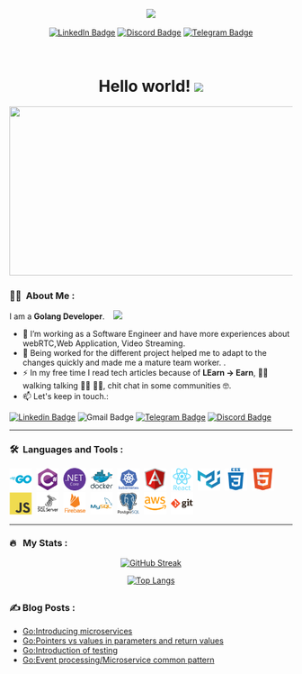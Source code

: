 <p align="center"><img src="https://media.giphy.com/media/M9gbBd9nbDrOTu1Mqx/giphy.gif" width="100"/></p>
<p align="center">
<a href="https://www.linkedin.com/in/mostafaـalishah"><img src="https://img.shields.io/badge/LinkedIn-0077B5?style=for-the-badge&logo=linkedin&logoColor=white" alt="LinkedIn Badge"></a>
<a href="//discordapp.com/users/mrAlishah#1391"><img src="https://img.shields.io/badge/Discord-7289DA?style=for-the-badge&logo=discord&logoColor=white" alt="Discord Badge"></a>
<a href="https://t.me/mrAlishah"><img src="https://img.shields.io/badge/Telegram-2CA5E0?style=for-the-badge&logo=telegram&logoColor=white" alt="Telegram Badge"></a>
</p>

[//]: # '<p align="center">'
[//]: # '<a href="https://www.buymeacoffee.com/zed0" target="_blank"><img src="https://cdn.buymeacoffee.com/buttons/default-orange.png" alt="Buy Me A Coffee" height="41" width="174"></a>'
[//]: # "</p>"

<p align="center"><img src="https://komarev.com/ghpvc/?username=mrAlishah&style=flat-square&color=blue" alt=""></p>

<h1 align="center">Hello world! <img src="https://media.giphy.com/media/hvRJCLFzcasrR4ia7z/giphy.gif" width="40"></h1>

<p align="center"><img src="https://media.giphy.com/media/dWesBcTLavkZuG35MI/giphy.gif" width="600" height="300"  /></p>

### :man_technologist: &nbsp;About Me :

I am a **Golang Developer**. &nbsp;&nbsp; <img src="https://media.giphy.com/media/WUlplcMpOCEmTGBtBW/giphy.gif" width="30">

- 🔭 I’m working as a Software Engineer and have more experiences about webRTC,Web Application, Video Streaming.
- 🌱 Being worked for the different project helped me to adapt to the changes quickly and made me a mature team worker. .
- ⚡ In my free time I read tech articles because of **LEarn -> Earn**, :biking_man: walking talking :walking_man: :lotus_position_man:, chit chat in some communities :nerd_face:.
- 📫 Let's keep in touch.: &nbsp;

[![Linkedin Badge](https://img.shields.io/badge/-Mostafa_Alishah-0077B5?style=flat&logo=Linkedin&logoColor=white)](https://www.linkedin.com/in/mostafaـalishah)
![Gmail Badge](https://img.shields.io/badge/-mrAlishahCo@gmail.com-D14836?style=flat&logo=Gmail&logoColor=white)
[![Telegram Badge](https://img.shields.io/badge/-mrAlishah-2CA5E0?style=flat&logo=telegram&logoColor=white)](https://t.me/mrAlishah)
[![Discord Badge](https://img.shields.io/badge/-mrAlishah-7289DA?style=flat&logo=discord&logoColor=white)](https://discordapp.com/users/mrAlishah#1391)

---

### 🛠 &nbsp;Languages and Tools :

<p>
<img src="https://github.com/devicons/devicon/blob/master/icons/go/go-original-wordmark.svg" title="Go" alt="Go" width="40" height="40"/>&nbsp;
<img src="https://github.com/devicons/devicon/blob/master/icons/csharp/csharp-original.svg" title="csharp" alt="csharp" width="40" height="40"/>&nbsp;
<img src="https://github.com/devicons/devicon/blob/master/icons/dotnetcore/dotnetcore-original.svg" title="dotnetcore" alt="dotnetcore" width="40" height="40"/>&nbsp;
<img src="https://github.com/devicons/devicon/blob/master/icons/docker/docker-original-wordmark.svg" title="docker" alt="docker" width="40" height="40"/>&nbsp;
<img src="https://github.com/devicons/devicon/blob/master/icons/kubernetes/kubernetes-plain-wordmark.svg" title="kubernetes" alt="kubernetes " width="40" height="40"/>&nbsp;
<img src="https://github.com/devicons/devicon/blob/master/icons/angularjs/angularjs-original.svg" title="angular" alt="angular" width="40" height="40"/>&nbsp;
<img src="https://github.com/devicons/devicon/blob/master/icons/react/react-original-wordmark.svg" title="React" alt="React" width="40" height="40"/>&nbsp;
<img src="https://github.com/devicons/devicon/blob/master/icons/materialui/materialui-original.svg" title="Material UI" alt="Material UI" width="40" height="40"/>&nbsp;
<img src="https://github.com/devicons/devicon/blob/master/icons/css3/css3-plain-wordmark.svg"  title="CSS3" alt="CSS" width="40" height="40"/>&nbsp;
<img src="https://github.com/devicons/devicon/blob/master/icons/html5/html5-original.svg" title="HTML5" alt="HTML" width="40" height="40"/>&nbsp;
<img src="https://github.com/devicons/devicon/blob/master/icons/javascript/javascript-original.svg" title="JavaScript" alt="JavaScript" width="40" height="40"/>&nbsp;
<img src="https://github.com/devicons/devicon/blob/master/icons/microsoftsqlserver/microsoftsqlserver-plain-wordmark.svg" title="microsoftsqlserver"  alt="microsoftsqlserver" width="40" height="40"/>&nbsp;
<img src="https://github.com/devicons/devicon/blob/master/icons/firebase/firebase-plain-wordmark.svg" title="Firebase" alt="Firebase" width="40" height="40"/>&nbsp;
<img src="https://github.com/devicons/devicon/blob/master/icons/mysql/mysql-original-wordmark.svg" title="MySQL"  alt="MySQL" width="40" height="40"/>&nbsp;
<img src="https://github.com/devicons/devicon/blob/master/icons/postgresql/postgresql-original-wordmark.svg" title="postgresql" alt="postgresql" width="40" height="40"/>&nbsp;
<img src="https://github.com/devicons/devicon/blob/master/icons/amazonwebservices/amazonwebservices-plain-wordmark.svg" title="AWS" alt="AWS" width="40" height="40"/>&nbsp;
<img src="https://github.com/devicons/devicon/blob/master/icons/git/git-original-wordmark.svg" title="Git" alt="Git" width="40" height="40"/>&nbsp;
</p>

---

### 🔥 &nbsp; My Stats :

<div align="center">

[![GitHub Streak](http://github-readme-streak-stats.herokuapp.com?user=mrAlishah&theme=tokyonight)](https://git.io/streak-stats)

[![Top Langs](https://github-readme-stats.vercel.app/api/top-langs/?username=mrAlishah&layout=compact&theme=tokyonight)](https://github.com/anuraghazra/github-readme-stats)

<!-- [![Ido's github stats](https://github-readme-stats.vercel.app/api?username=mrAlishah&theme=tokyonight)](https://github.com/anuraghazra/github-readme-stats) -->

## </div>

### ✍️ Blog Posts :

- [Go:Introducing microservices](https://github.com/mrAlishah/golangTraining/blob/main/Net/http/02-building_microservices_Nic_Jackson/01-Introduction_to_Microservices/readme.md)
- [Go:Pointers vs values in parameters and return values](https://github.com/mrAlishah/golangTraining/tree/main/Array_Slice/09-SlicePointer)
- [Go:Introduction of testing](https://github.com/mrAlishah/golangTraining/tree/main/Net/http/02-building_microservices_Nic_Jackson/04-Testing)
- [Go:Event processing/Microservice common pattern](https://github.com/mrAlishah/golangTraining/blob/main/Net/http/02-building_microservices_Nic_Jackson/05-Common_Patterns/readme.md)

[//]: # "  <!-- BLOG-POST-LIST:START -->"
[//]: # "  <!-- BLOG-POST-LIST:END -->"
